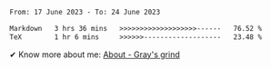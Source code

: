 <!--START_SECTION:waka-->

```txt
From: 17 June 2023 - To: 24 June 2023

Markdown   3 hrs 36 mins   >>>>>>>>>>>>>>>>>>>------   76.52 %
TeX        1 hr 6 mins     >>>>>>-------------------   23.48 %
```

<!--END_SECTION:waka-->

<!-- [![grayxu's github stats](https://github-readme-stats.vercel.app/api?username=grayxu&count_private=true&show_icons=true)](https://github.com/grayxu) -->

✔ Know more about me: [About - Gray's grind](https://www.grayxu.cn/)
